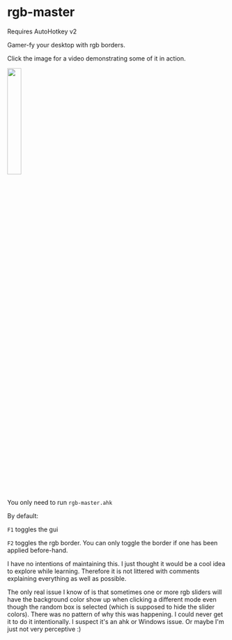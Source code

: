 # rgb-master
Requires AutoHotkey v2

Gamer-fy your desktop with rgb borders.

Click the image for a video demonstrating some of it in action.

[<img src="https://cdn.wallpapersafari.com/75/71/Nu5qCz.jpg" width="25%">](https://www.youtube.com/watch?v=LloWKuHB4D4 "RGB")


You only need to run `rgb-master.ahk`

By default:

`F1` toggles the gui

`F2` toggles the rgb border. You can only toggle the border if one has been applied before-hand.



I have no intentions of maintaining this. I just thought it would be a cool idea to explore while learning. Therefore it is not littered with comments explaining everything as well as possible.

The only real issue I know of is that sometimes one or more rgb sliders will have the background color show up when clicking a different mode even though the random box is selected (which is supposed to hide the slider colors). There was no pattern of why this was happening. I could never get it to do it intentionally. I suspect it's an ahk or Windows issue. Or maybe I'm just not very perceptive :)
